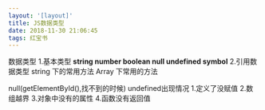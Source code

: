 ```yaml
---
layout: '[layout]'
title: JS数据类型
date: 2018-11-30 21:06:45
tags: 红宝书
---
```

数据类型
1.基本类型
**string number boolean null undefined symbol**
2.引用数据类型
string 下的常用方法
Array 下常用的方法

null(getElementById(),找不到的时候)
undefined出现情况
1.定义了没赋值
2.数组越界
3.对象中没有的属性
4.函数没有返回值